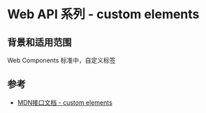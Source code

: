 # Web API 系列 - custom elements

## 背景和适用范围

Web Components 标准中，自定义标签

## 参考

- [MDN接口文档 - custom elements](https://developer.mozilla.org/zh-CN/docs/Web/API/Web_components/Using_custom_elements)
